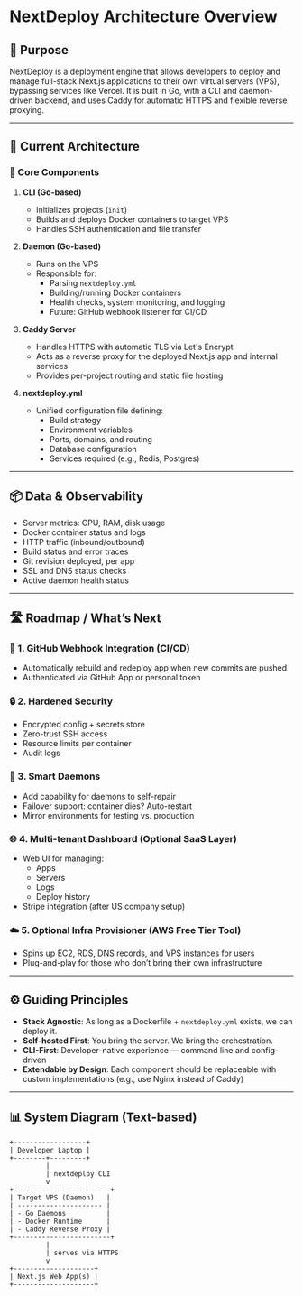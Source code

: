 # NextDeploy Architecture Overview

## 🧩 Purpose

NextDeploy is a deployment engine that allows developers to deploy and manage full-stack Next.js applications to their own virtual servers (VPS), bypassing services like Vercel. It is built in Go, with a CLI and daemon-driven backend, and uses Caddy for automatic HTTPS and flexible reverse proxying.

---

## 🧱 Current Architecture

### 🧠 Core Components

1. **CLI (Go-based)**  
   - Initializes projects (`init`)
   - Builds and deploys Docker containers to target VPS
   - Handles SSH authentication and file transfer

2. **Daemon (Go-based)**  
   - Runs on the VPS
   - Responsible for:
     - Parsing `nextdeploy.yml`
     - Building/running Docker containers
     - Health checks, system monitoring, and logging
     - Future: GitHub webhook listener for CI/CD

3. **Caddy Server**  
   - Handles HTTPS with automatic TLS via Let's Encrypt
   - Acts as a reverse proxy for the deployed Next.js app and internal services
   - Provides per-project routing and static file hosting

4. **nextdeploy.yml**
   - Unified configuration file defining:
     - Build strategy
     - Environment variables
     - Ports, domains, and routing
     - Database configuration
     - Services required (e.g., Redis, Postgres)

---

## 📦 Data & Observability

- Server metrics: CPU, RAM, disk usage
- Docker container status and logs
- HTTP traffic (inbound/outbound)
- Build status and error traces
- Git revision deployed, per app
- SSL and DNS status checks
- Active daemon health status

---

## 🛣️ Roadmap / What’s Next

### 🔁 1. GitHub Webhook Integration (CI/CD)
- Automatically rebuild and redeploy app when new commits are pushed
- Authenticated via GitHub App or personal token

### 🔒 2. Hardened Security
- Encrypted config + secrets store
- Zero-trust SSH access
- Resource limits per container
- Audit logs

### 🧠 3. Smart Daemons
- Add capability for daemons to self-repair
- Failover support: container dies? Auto-restart
- Mirror environments for testing vs. production

### 🌐 4. Multi-tenant Dashboard (Optional SaaS Layer)
- Web UI for managing:
  - Apps
  - Servers
  - Logs
  - Deploy history
- Stripe integration (after US company setup)

### ☁️ 5. Optional Infra Provisioner (AWS Free Tier Tool)
- Spins up EC2, RDS, DNS records, and VPS instances for users
- Plug-and-play for those who don’t bring their own infrastructure

---

## ⚙️ Guiding Principles

- **Stack Agnostic**: As long as a Dockerfile + `nextdeploy.yml` exists, we can deploy it.
- **Self-hosted First**: You bring the server. We bring the orchestration.
- **CLI-First**: Developer-native experience — command line and config-driven
- **Extendable by Design**: Each component should be replaceable with custom implementations (e.g., use Nginx instead of Caddy)

---

## 📊 System Diagram (Text-based)

```text
+------------------+
| Developer Laptop |
+--------+---------+
         |
         | nextdeploy CLI
         v
+------------------------+
| Target VPS (Daemon)   |
| --------------------- |
| - Go Daemons          |
| - Docker Runtime      |
| - Caddy Reverse Proxy |
+------------------------+
         |
         | serves via HTTPS
         v
+--------------------+
| Next.js Web App(s) |
+--------------------+
